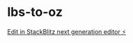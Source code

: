 # lbs-to-oz

[Edit in StackBlitz next generation editor ⚡️](https://stackblitz.com/~/github.com/locbaoodo/lbs-to-oz)